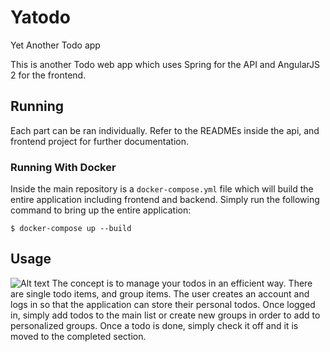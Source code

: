 # Yatodo
Yet Another Todo app

This is another Todo web app which uses Spring for the API and AngularJS 2 for the 
frontend. 


## Running

Each part can be ran individually. Refer to the READMEs inside the api, and 
frontend project for further documentation. 

### Running With Docker

Inside the main repository is a `docker-compose.yml` file which will build the entire
application including frontend and backend. Simply run the following command to bring up the 
entire application:

```
$ docker-compose up --build

```


## Usage

![Alt text](/../features/documentation/screenshots/screenshot1.png?raw=true "Home Screen")
The concept is to manage your todos in an efficient way. There are single todo items,
and group items. The user creates an account and logs in so that the application can store
their personal todos. Once logged in, simply add todos to the main list or create new groups
in order to add to personalized groups. Once a todo is done, simply check it off and it is
moved to the completed section.
